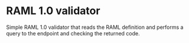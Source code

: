 # RAML 1.0 validator

Simple RAML 1.0 validator that reads the RAML definition and performs a query to the endpoint and checking the returned code.
